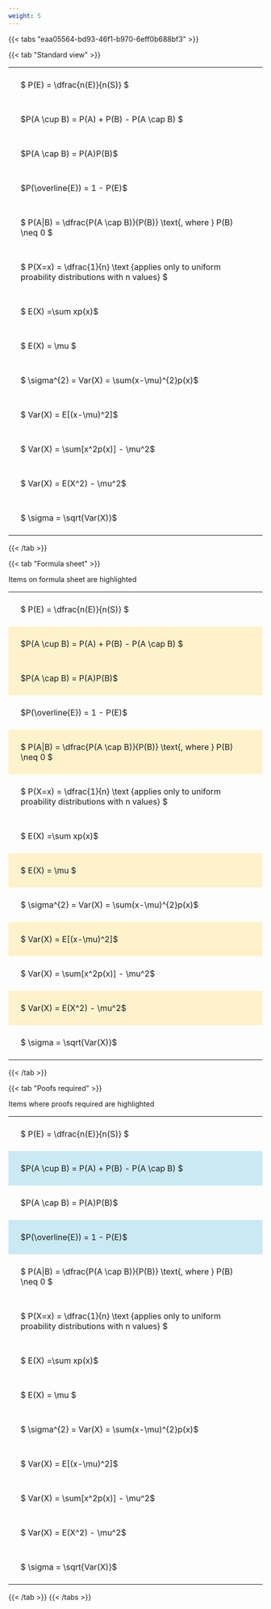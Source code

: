 ```yaml
---
weight: 5
---
```


{{< tabs "eaa05564-bd93-46f1-b970-6eff0b688bf3" >}}

{{< tab "Standard view" >}}

<style type="text/css">
#T_8507e th.col_heading {
  text-align: left;
  font-size: 1em;
}
#T_8507e td {
  text-align: left;
  font-size: 1em;
  padding: 1.5em;
}
</style>
<table id="T_8507e">
  <thead>
  </thead>
  <tbody>
    <tr>
      <td id="T_8507e_row0_col0" class="data row0 col0" >$ P(E) = \dfrac{n(E)}{n(S)} $</td>
    </tr>
    <tr>
      <td id="T_8507e_row1_col0" class="data row1 col0" >$P(A \cup B) = P(A) + P(B) - P(A \cap B) $</td>
    </tr>
    <tr>
      <td id="T_8507e_row2_col0" class="data row2 col0" >$P(A \cap B)  = P(A)P(B)$</td>
    </tr>
    <tr>
      <td id="T_8507e_row3_col0" class="data row3 col0" >$P(\overline{E}) = 1 - P(E)$</td>
    </tr>
    <tr>
      <td id="T_8507e_row4_col0" class="data row4 col0" >$ P(A|B) = \dfrac{P(A \cap B)}{P(B)} \text{, where } P(B) \neq 0 $</td>
    </tr>
    <tr>
      <td id="T_8507e_row5_col0" class="data row5 col0" >$ P(X=x) =  \dfrac{1}{n} 
\text {applies only to uniform proability distributions with n values} $</td>
    </tr>
    <tr>
      <td id="T_8507e_row6_col0" class="data row6 col0" >$ E(X) =\sum xp(x)$</td>
    </tr>
    <tr>
      <td id="T_8507e_row7_col0" class="data row7 col0" >$ E(X) = \mu $</td>
    </tr>
    <tr>
      <td id="T_8507e_row8_col0" class="data row8 col0" >$ \sigma^{2} = Var(X) = \sum(x-\mu)^{2}p(x)$</td>
    </tr>
    <tr>
      <td id="T_8507e_row9_col0" class="data row9 col0" >$ Var(X) = E[(x-\mu)^2]$</td>
    </tr>
    <tr>
      <td id="T_8507e_row10_col0" class="data row10 col0" >$ Var(X) = \sum[x^2p(x)] - \mu^2$</td>
    </tr>
    <tr>
      <td id="T_8507e_row11_col0" class="data row11 col0" >$ Var(X) = E(X^2) - \mu^2$</td>
    </tr>
    <tr>
      <td id="T_8507e_row12_col0" class="data row12 col0" >$ \sigma = \sqrt{Var(X)}$</td>
    </tr>
  </tbody>
</table>
{{< /tab >}}

{{< tab "Formula sheet" >}}

Items on formula sheet are highlighted 
<br>
<style type="text/css">
#T_a474c th.col_heading {
  text-align: left;
  font-size: 1em;
}
#T_a474c td {
  text-align: left;
  font-size: 1em;
  padding: 1.5em;
}
#T_a474c_row0_col0, #T_a474c_row3_col0, #T_a474c_row5_col0, #T_a474c_row6_col0, #T_a474c_row8_col0, #T_a474c_row10_col0, #T_a474c_row12_col0 {
  background-color: rgba(0,0,0,0);
}
#T_a474c_row1_col0, #T_a474c_row2_col0, #T_a474c_row4_col0, #T_a474c_row7_col0, #T_a474c_row9_col0, #T_a474c_row11_col0 {
  background-color: rgba(255,194,10, 0.2);
}
</style>
<table id="T_a474c">
  <thead>
  </thead>
  <tbody>
    <tr>
      <td id="T_a474c_row0_col0" class="data row0 col0" >$ P(E) = \dfrac{n(E)}{n(S)} $</td>
    </tr>
    <tr>
      <td id="T_a474c_row1_col0" class="data row1 col0" >$P(A \cup B) = P(A) + P(B) - P(A \cap B) $</td>
    </tr>
    <tr>
      <td id="T_a474c_row2_col0" class="data row2 col0" >$P(A \cap B)  = P(A)P(B)$</td>
    </tr>
    <tr>
      <td id="T_a474c_row3_col0" class="data row3 col0" >$P(\overline{E}) = 1 - P(E)$</td>
    </tr>
    <tr>
      <td id="T_a474c_row4_col0" class="data row4 col0" >$ P(A|B) = \dfrac{P(A \cap B)}{P(B)} \text{, where } P(B) \neq 0 $</td>
    </tr>
    <tr>
      <td id="T_a474c_row5_col0" class="data row5 col0" >$ P(X=x) =  \dfrac{1}{n} 
\text {applies only to uniform proability distributions with n values} $</td>
    </tr>
    <tr>
      <td id="T_a474c_row6_col0" class="data row6 col0" >$ E(X) =\sum xp(x)$</td>
    </tr>
    <tr>
      <td id="T_a474c_row7_col0" class="data row7 col0" >$ E(X) = \mu $</td>
    </tr>
    <tr>
      <td id="T_a474c_row8_col0" class="data row8 col0" >$ \sigma^{2} = Var(X) = \sum(x-\mu)^{2}p(x)$</td>
    </tr>
    <tr>
      <td id="T_a474c_row9_col0" class="data row9 col0" >$ Var(X) = E[(x-\mu)^2]$</td>
    </tr>
    <tr>
      <td id="T_a474c_row10_col0" class="data row10 col0" >$ Var(X) = \sum[x^2p(x)] - \mu^2$</td>
    </tr>
    <tr>
      <td id="T_a474c_row11_col0" class="data row11 col0" >$ Var(X) = E(X^2) - \mu^2$</td>
    </tr>
    <tr>
      <td id="T_a474c_row12_col0" class="data row12 col0" >$ \sigma = \sqrt{Var(X)}$</td>
    </tr>
  </tbody>
</table>
{{< /tab >}}

{{< tab "Poofs required" >}}

Items where proofs required are highlighted 
<br>
<style type="text/css">
#T_3a7fb th.col_heading {
  text-align: left;
  font-size: 1em;
}
#T_3a7fb td {
  text-align: left;
  font-size: 1em;
  padding: 1.5em;
}
#T_3a7fb_row0_col0, #T_3a7fb_row2_col0, #T_3a7fb_row4_col0, #T_3a7fb_row5_col0, #T_3a7fb_row6_col0, #T_3a7fb_row7_col0, #T_3a7fb_row8_col0, #T_3a7fb_row9_col0, #T_3a7fb_row10_col0, #T_3a7fb_row11_col0, #T_3a7fb_row12_col0 {
  background-color: rgba(0,0,0,0);
}
#T_3a7fb_row1_col0, #T_3a7fb_row3_col0 {
  background-color: rgba(0,150,200, 0.2);
}
</style>
<table id="T_3a7fb">
  <thead>
  </thead>
  <tbody>
    <tr>
      <td id="T_3a7fb_row0_col0" class="data row0 col0" >$ P(E) = \dfrac{n(E)}{n(S)} $</td>
    </tr>
    <tr>
      <td id="T_3a7fb_row1_col0" class="data row1 col0" >$P(A \cup B) = P(A) + P(B) - P(A \cap B) $</td>
    </tr>
    <tr>
      <td id="T_3a7fb_row2_col0" class="data row2 col0" >$P(A \cap B)  = P(A)P(B)$</td>
    </tr>
    <tr>
      <td id="T_3a7fb_row3_col0" class="data row3 col0" >$P(\overline{E}) = 1 - P(E)$</td>
    </tr>
    <tr>
      <td id="T_3a7fb_row4_col0" class="data row4 col0" >$ P(A|B) = \dfrac{P(A \cap B)}{P(B)} \text{, where } P(B) \neq 0 $</td>
    </tr>
    <tr>
      <td id="T_3a7fb_row5_col0" class="data row5 col0" >$ P(X=x) =  \dfrac{1}{n} 
\text {applies only to uniform proability distributions with n values} $</td>
    </tr>
    <tr>
      <td id="T_3a7fb_row6_col0" class="data row6 col0" >$ E(X) =\sum xp(x)$</td>
    </tr>
    <tr>
      <td id="T_3a7fb_row7_col0" class="data row7 col0" >$ E(X) = \mu $</td>
    </tr>
    <tr>
      <td id="T_3a7fb_row8_col0" class="data row8 col0" >$ \sigma^{2} = Var(X) = \sum(x-\mu)^{2}p(x)$</td>
    </tr>
    <tr>
      <td id="T_3a7fb_row9_col0" class="data row9 col0" >$ Var(X) = E[(x-\mu)^2]$</td>
    </tr>
    <tr>
      <td id="T_3a7fb_row10_col0" class="data row10 col0" >$ Var(X) = \sum[x^2p(x)] - \mu^2$</td>
    </tr>
    <tr>
      <td id="T_3a7fb_row11_col0" class="data row11 col0" >$ Var(X) = E(X^2) - \mu^2$</td>
    </tr>
    <tr>
      <td id="T_3a7fb_row12_col0" class="data row12 col0" >$ \sigma = \sqrt{Var(X)}$</td>
    </tr>
  </tbody>
</table>
{{< /tab >}}
{{< /tabs >}}